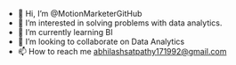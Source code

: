 - 👋 Hi, I’m @MotionMarketerGitHub
- 👀 I’m interested in solving problems with data analytics. 
- 🌱 I’m currently learning BI
- 💞️ I’m looking to collaborate on Data Analytics
- 📫 How to reach me abhilashsatpathy171992@gmail.com

<!---
MotionMarketerGitHub/MotionMarketerGitHub is a ✨ special ✨ repository because its `README.md` (this file) appears on your GitHub profile.
You can click the Preview link to take a look at your changes.
--->
